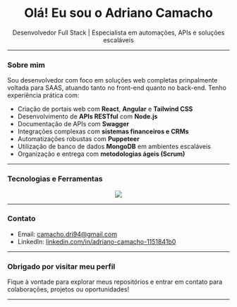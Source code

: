 <h1 align="center">Olá! Eu sou o Adriano Camacho </h1>
<p align="center">Desenvolvedor Full Stack | Especialista em automações, APIs e soluções escaláveis</p>

---

###  Sobre mim

Sou desenvolvedor com foco em soluções web completas prinpalmente voltada para SAAS, atuando tanto no front-end quanto no back-end. Tenho experiência prática com:

- Criação de portais web com **React**, **Angular** e **Tailwind CSS**
- Desenvolvimento de **APIs RESTful** com **Node.js**
- Documentação de APIs com **Swagger**
- Integrações complexas com **sistemas financeiros e CRMs**
- Automatizações robustas com **Puppeteer**
- Utilização de banco de dados **MongoDB** em ambientes escaláveis
- Organização e entrega com **metodologias ágeis (Scrum)**

---

### Tecnologias e Ferramentas

<p align="center">
  <img src="https://skillicons.dev/icons?i=js,ts,nodejs,react,angular,html,css,tailwind,mongodb,github,puppeteer,vite,flowbite" />
</p>

---

###  Contato

- Email: [camacho.dri94@gmail.com](mailto:camacho.dri94@gmail.com)  
- LinkedIn: [linkedin.com/in/adriano-camacho-1151841b0](https://www.linkedin.com/in/adriano-camacho-1151841b0/)

---

### Obrigado por visitar meu perfil

Fique à vontade para explorar meus repositórios e entrar em contato para colaborações, projetos ou oportunidades!

---
